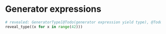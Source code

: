 # Generator expressions

```py
# revealed: GeneratorType[@Todo(generator expression yield type), @Todo(generator expression send type), @Todo(generator expression return type)]
reveal_type((x for x in range(42)))
```
